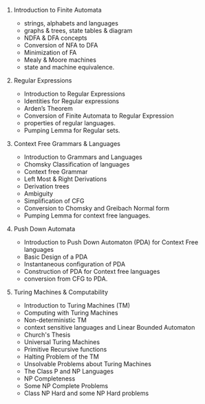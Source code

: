 1. Introduction to Finite Automata

   - strings, alphabets and languages
   - graphs & trees, state tables & diagram
   - NDFA & DFA concepts
   - Conversion of NFA to DFA
   - Minimization of FA
   - Mealy & Moore machines
   - state and machine equivalence.

2. Regular Expressions

   - Introduction to Regular Expressions
   - Identities for Regular expressions
   - Arden’s Theorem
   - Conversion of Finite Automata to Regular Expression
   - properties of regular languages.
   - Pumping Lemma for Regular sets.

3. Context Free Grammars & Languages

   - Introduction to Grammars and Languages
   - Chomsky Classification of languages
   - Context free Grammar
   - Left Most & Right Derivations
   - Derivation trees
   - Ambiguity
   - Simplification of CFG
   - Conversion to Chomsky and Greibach Normal form
   - Pumping Lemma for context free languages.

4. Push Down Automata

   - Introduction to Push Down Automaton (PDA) for Context Free languages
   - Basic Design of a PDA
   - Instantaneous configuration of PDA
   - Construction of PDA for Context free languages
   - conversion from CFG to PDA.

5. Turing Machines & Computability

   - Introduction to Turing Machines (TM)
   - Computing with Turing Machines
   - Non-deterministic TM
   - context sensitive languages and Linear Bounded Automaton
   - Church's Thesis
   - Universal Turing Machines
   - Primitive Recursive functions
   - Halting Problem of the TM
   - Unsolvable Problems about Turing Machines
   - The Class P and NP Languages
   - NP Completeness
   - Some NP Complete Problems
   - Class NP Hard and some NP Hard problems
